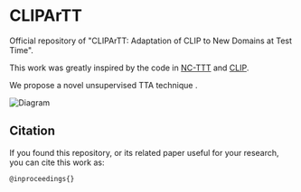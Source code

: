 # CLIPArTT

Official repository of "CLIPArTT: Adaptation of CLIP to New Domains at Test Time".

This work was greatly inspired by the code in [NC-TTT](https://github.com/GustavoVargasHakim/NCTTT.git) and [CLIP](https://github.com/openai/CLIP.git).

We propose a novel unsupervised TTA technique .

![Diagram](https://github.com/dosowiechi/CLIPArTT/blob/main/CLIPArTT.png)

## Citation

If you found this repository, or its related paper useful for your research, you can cite this work as:

```
@inproceedings{}
```
